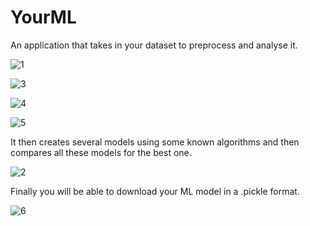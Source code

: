 # YourML
An application that takes in your dataset to preprocess and analyse it. 

![1](https://user-images.githubusercontent.com/84635960/221093670-b78f0ccd-44b3-48d9-8d1a-48f7e8a960c2.png)

![3](https://user-images.githubusercontent.com/84635960/221093729-f0bf1ee8-8a88-41c9-b087-7aa6eba1ccc3.png)

![4](https://user-images.githubusercontent.com/84635960/221093739-91f39981-375b-4f67-b2b5-96d1a2cf646d.png)

![5](https://user-images.githubusercontent.com/84635960/221093748-271126b8-89f8-4973-9714-4653de1f717d.png)

It then creates several models using some known algorithms and then compares all these models for the best one.

![2](https://user-images.githubusercontent.com/84635960/221093896-bd24479c-93be-41b6-9b0d-8f4dc63efd6c.png)

Finally you will be able to download your ML model in a .pickle format.

![6](https://user-images.githubusercontent.com/84635960/221094174-69d18090-5964-403a-ac85-21907ba1ede4.png)

